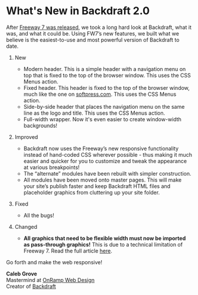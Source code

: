# What's New in Backdraft 2.0

After [Freeway 7 was released](http://www.softpress.com/freeway-pro/), we took a long hard look at Backdraft, what it was, and what it could be. Using FW7’s new features, we built what we believe is the easiest-to-use and most powerful version of Backdraft to date.

1. New

	* Modern header. This is a simple header with a navigation menu on top that is fixed to the top of the browser window. This uses the CSS Menus action.
	* Fixed header. This header is fixed to the top of the browser window, much like the one on [softpress.com](http://softpress.com). This uses the CSS Menus action.
	* Side-by-side header that places the navigation menu on the same line as the logo and title. This uses the CSS Menus action.
	* Full-width wrapper. Now it's even easier to create window-width backgrounds!

2. Improved

	* Backdraft now uses the Freeway’s new responsive functionality instead of hand-coded CSS wherever possible - thus making it much easier and quicker for you to customize and tweak the appearance at various breakpoints!
	* The “alternate” modules have been rebuilt with simpler construction.
	* All modules have been moved onto master pages. This will make your site’s publish faster and keep Backdraft HTML files and placeholder graphics from cluttering up your site folder.

3. Fixed

	* All the bugs!

4. Changed

	* **All graphics that need to be flexible width must now be imported as pass-through graphics!** This is due to a technical limitation of Freeway 7. Read the full article [here](flexible-graphics.html).

Go forth and make the web responsive!

**Caleb Grove**  
Mastermind at [OnRamp Web Design](http://onrampwebdesign.com)  
Creator of [Backdraft](http://getbackdraft.com)
